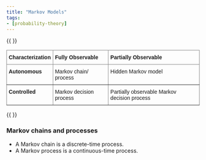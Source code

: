 ```yaml
---
title: "Markov Models"
tags:
- [probability-theory]
---
```


{{ <rawhtml> }}
<style type="text/css">
.tg  {border-collapse:collapse;border-spacing:0;}
.tg td{border-color:black;border-style:solid;border-width:1px;font-family:Arial, sans-serif;font-size:14px;
  overflow:hidden;padding:10px 5px;word-break:normal;}
.tg th{border-color:black;border-style:solid;border-width:1px;font-family:Arial, sans-serif;font-size:14px;
  font-weight:normal;overflow:hidden;padding:10px 5px;word-break:normal;}
.tg .tg-fymr{border-color:inherit;font-weight:bold;text-align:left;vertical-align:top}
.tg .tg-0pky{border-color:inherit;text-align:left;vertical-align:top}
</style>
<table class="tg">
<thead>
  <tr>
    <th class="tg-fymr">Characterization</th>
    <th class="tg-fymr">Fully Observable</th>
    <th class="tg-fymr">Partially Observable</th>
  </tr>
</thead>
<tbody>
  <tr>
    <td class="tg-fymr">Autonomous</td>
    <td class="tg-0pky">Markov chain/ process</td>
    <td class="tg-0pky">Hidden Markov model</td>
  </tr>
  <tr>
    <td class="tg-fymr">Controlled</td>
    <td class="tg-0pky">Markov decision process<br></td>
    <td class="tg-0pky">Partially observable Markov decision process</td>
  </tr>
</tbody>
</table>
{{ </rawhtml> }}

### Markov chains and processes

- A Markov chain is a discrete-time process.
- A Markov process is a continuous-time process.
